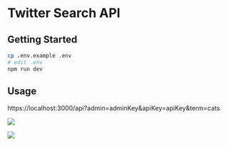 # Twitter Search API

## Getting Started

```bash
cp .env.example .env
# edit .env
npm run dev
```

## Usage

https://localhost:3000/api?admin=adminKey&apiKey=apiKey&term=cats

![](https://github.com/leon-do/ecrecover/assets/19412160/975b6446-c44c-41df-82c9-496161f2ce70)

![](https://github.com/leon-do/ecrecover/assets/19412160/35859b9f-3365-4af9-b9f2-94a006e3b735)


